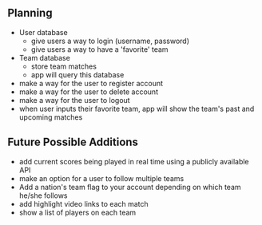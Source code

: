 ## Planning

* User database
  * give users a way to login (username, password)
  * give users a way to have a 'favorite' team
* Team database
  * store team matches
  * app will query this database
* make a way for the user to register account
* make a way for the user to delete account
* make a way for the user to logout
* when user inputs their favorite team, app will show the team's past and upcoming matches

## Future Possible Additions

* add current scores being played in real time using a publicly available API
* make an option for a user to follow multiple teams
* Add a nation's team flag to your account depending on which team he/she follows
* add highlight video links to each match
* show a list of players on each team
